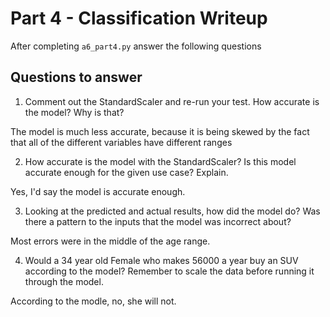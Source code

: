 # Part 4 - Classification Writeup

After completing `a6_part4.py` answer the following questions

## Questions to answer

1. Comment out the StandardScaler and re-run your test. How accurate is the model? Why is that?

The model is much less accurate, because it is being skewed by the fact that all of the different variables have different ranges

2. How accurate is the model with the StandardScaler? Is this model accurate enough for the given use case? Explain.

Yes, I'd say the model is accurate enough. 

3. Looking at the predicted and actual results, how did the model do? Was there a pattern to the inputs that the model was incorrect about?

Most errors were in the middle of the age range.

4. Would a 34 year old Female who makes 56000 a year buy an SUV according to the model? Remember to scale the data before running it through the model.

According to the modle, no, she will not.